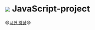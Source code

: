 # <img src="https://img.shields.io/badge/java script-3766AB?style=flat-square&logo=Java Script&logoColor=white"/></a> JavaScript-project
😄[시현 영상](https://www.youtube.com/watch?v=LbYI6H-btOA&t=16s)😄
##
 
